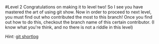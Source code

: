 #Level 2
Congratulations on making it to level two! So I see you have mastered the art of using git show. Now in order to proceed to next level, you must find out who contributed the most to this branch! Once you find out how to do this, checkout the branch name of this certain contributor. (I know what you're think, and no there is not a riddle in this level)

*Hint:* [git shortlog](http://git-scm.com/docs/git-shortlog)
